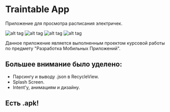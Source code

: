 # Traintable App
Приложение для просмотра расписания электричек.

![alt tag](https://sun9-67.userapi.com/s/v1/ig2/-w1atirYsZ8VDzGB6XY12zCrmdPOk_ojvrRQQrzfLk-FdPxDD0Qw-76miEop1yyYmilhM7NdRRlYS1Z33nYc-Syy.jpg?size=150x325&quality=96&type=album "Splash Screen") ![alt tag](https://sun9-50.userapi.com/s/v1/ig2/d1a3pWPM_QiiDNrteaXK6Z1JFMF48LeJ-e_yr1oFKYfaC8Px9FqVLpNOf-VCiiXcMj1b4PdUiloepHHhzSNWrS-F.jpg?size=150x325&quality=96&type=album "Main Screen Empty") ![alt tag](https://sun9-75.userapi.com/s/v1/ig2/MtKChKA9mAl31WfGfRGEx6oxWHjrHO2LSv4Nq94twih38sRtpCL16UHUZhrW8q5eHulS5fI8BrNsOn2VD31HDS4R.jpg?size=150x325&quality=96&type=album "Choose Screen") ![alt tag](https://sun9-59.userapi.com/s/v1/ig2/G1Jl-HpuZ3g8-SAZ8AbZ2pHm7mKVlRJkLE7q4Kub4SuhMCZhcuSfd0Thrq2shV1pcHfuFcwBZ8DXsD5xfl2TAQmR.jpg?size=150x325&quality=96&type=album "Main Screen Error")

Данное приложение является выполненным проектом курсовой работы по предмету "Разработка Мобильных Приложений".

## Большее внимание было уделено: ##
+ Парсингу и выводу .json в RecycleView.
+ Splash Screen.
+ Intent'у, анимациям и дизайну.

## Есть .apk! ##
